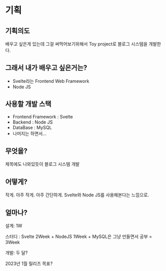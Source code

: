 # 기획

## 기획의도

배우고 싶은게 있는데 그걸 써먹어보기위해서 Toy project로 블로그 시스템을 개발한다.

## 그래서 내가 배우고 싶은거는?

- Svelte라는 Frontend Web Framework
- Node JS

## 사용할 개발 스택

- Frontend Framework : Svelte
- Backend : Node JS
- DataBase : MySQL
- 나머지는 하면서…

## 무엇을?

제목에도 나와있듯이 블로그 시스템 개발

## 어떻게?

작게. 아주 작게. 아주 간단하게. Svelte와 Node JS를 사용해본다는 느낌으로.

## 얼마나?

설계: 1W

스터디 : Svelte 2Week + NodeJS 1Week + MySQL은 그냥 만들면서 공부 = 3Week

개발: 두 달?

2023년 1월 릴리즈 목표?